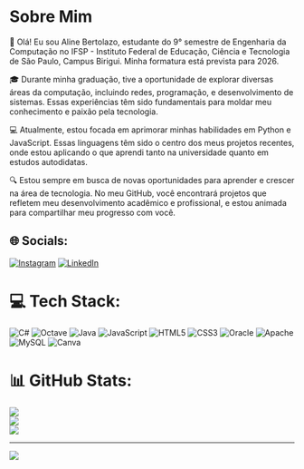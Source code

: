 <h1>Sobre Mim </h1>

👋 Olá! Eu sou Aline Bertolazo, estudante do 9° semestre de Engenharia da Computação no IFSP - Instituto Federal de Educação, Ciência e Tecnologia de São Paulo, Campus Birigui. Minha formatura está prevista para 2026.

🎓 Durante minha graduação, tive a oportunidade de explorar diversas áreas da computação, incluindo redes, programação, e desenvolvimento de sistemas. Essas experiências têm sido fundamentais para moldar meu conhecimento e paixão pela tecnologia.

💻 Atualmente, estou focada em aprimorar minhas habilidades em Python e JavaScript. Essas linguagens têm sido o centro dos meus projetos recentes, onde estou aplicando o que aprendi tanto na universidade quanto em estudos autodidatas.

🔍 Estou sempre em busca de novas oportunidades para aprender e crescer na área de tecnologia. No meu GitHub, você encontrará projetos que refletem meu desenvolvimento acadêmico e profissional, e estou animada para compartilhar meu progresso com você.


## 🌐 Socials:
[![Instagram](https://img.shields.io/badge/Instagram-%23E4405F.svg?logo=Instagram&logoColor=white)](https://instagram.com/https://instagram.com/alinebertolazo_?igshid=ZDdkNTZiNTM=) [![LinkedIn](https://img.shields.io/badge/LinkedIn-%230077B5.svg?logo=linkedin&logoColor=white)](https://linkedin.com/in/https://www.linkedin.com/in/aline-bertolazo-dos-santos-0b5900215/) 

# 💻 Tech Stack:
![C#](https://img.shields.io/badge/c%23-%23239120.svg?style=for-the-badge&logo=c-sharp&logoColor=white) ![Octave](https://img.shields.io/badge/OCTAVE-darkblue?style=for-the-badge&logo=octave&logoColor=fcd683) ![Java](https://img.shields.io/badge/java-%23ED8B00.svg?style=for-the-badge&logo=java&logoColor=white) ![JavaScript](https://img.shields.io/badge/javascript-%23323330.svg?style=for-the-badge&logo=javascript&logoColor=%23F7DF1E) ![HTML5](https://img.shields.io/badge/html5-%23E34F26.svg?style=for-the-badge&logo=html5&logoColor=white) ![CSS3](https://img.shields.io/badge/css3-%231572B6.svg?style=for-the-badge&logo=css3&logoColor=white) ![Oracle](https://img.shields.io/badge/Oracle-F80000?style=for-the-badge&logo=oracle&logoColor=white) ![Apache](https://img.shields.io/badge/apache-%23D42029.svg?style=for-the-badge&logo=apache&logoColor=white) ![MySQL](https://img.shields.io/badge/mysql-%2300f.svg?style=for-the-badge&logo=mysql&logoColor=white) ![Canva](https://img.shields.io/badge/Canva-%2300C4CC.svg?style=for-the-badge&logo=Canva&logoColor=white)
# 📊 GitHub Stats:
![](https://github-readme-stats.vercel.app/api?username=alinebertolazosantos&theme=dark&hide_border=false&include_all_commits=false&count_private=false)<br/>
![](https://github-readme-streak-stats.herokuapp.com/?user=alinebertolazosantos&theme=dark&hide_border=false)<br/>
![](https://github-readme-stats.vercel.app/api/top-langs/?username=alinebertolazosantos&theme=dark&hide_border=false&include_all_commits=false&count_private=false&layout=compact)

---
[![](https://visitcount.itsvg.in/api?id=alinebertolazosantos&icon=2&color=0)](https://visitcount.itsvg.in)

<!-- Proudly created with GPRM ( https://gprm.itsvg.in ) -->

